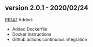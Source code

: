 ## version 2.0.1 - 2020/02/24

[PR147](https://github.com/matsengrp/olmsted/pull/147) Added:
* Added Dockerfile
* Docker instructions
* Github actions continuous integration
